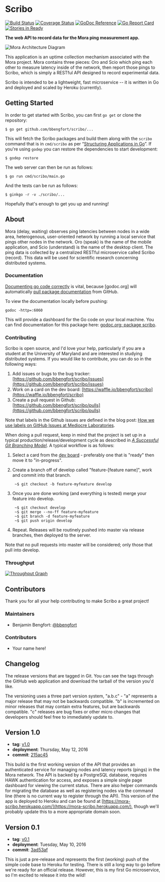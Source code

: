 # Scribo

[![Build Status](https://travis-ci.org/bbengfort/scribo.svg?branch=master)](https://travis-ci.org/bbengfort/scribo)
[![Coverage Status](https://coveralls.io/repos/github/bbengfort/scribo/badge.svg?branch=master)](https://coveralls.io/github/bbengfort/scribo?branch=master)
[![GoDoc Reference](https://godoc.org/github.com/bbengfort/scribo/scribo?status.svg)](https://godoc.org/github.com/bbengfort/scribo/scribo)
[![Go Report Card](https://goreportcard.com/badge/github.com/bbengfort/scribo)](https://goreportcard.com/report/github.com/bbengfort/scribo)
[![Stories in Ready](https://badge.waffle.io/bbengfort/scribo.png?label=ready&title=Ready)](https://waffle.io/bbengfort/scribo)

**The web API to record data for the Mora ping measurement app.**

![Mora Architecture Diagram](http://bbengfort.github.io/assets/images/2016-05-10-mora-architecture.png)

This application is an uptime collection mechanism associated with the Mora project. Mora contains three pieces: Oro and Scio which ping each other to measure latency inside of the network, then report those pings to Scribo, which is simply a RESTful API designed to record experimental data.

Scribo is intended to be a lightweight, fast microservice -- it is written in Go and deployed and scaled by Heroku (currently).

## Getting Started

In order to get started with Scribo, you can first `go get` or clone the repository:

    $ go get github.com/bbengfort/scribo/...  

This will fetch the Scribo packages and build them along with the `scribo` command that is in `cmd/scribo` as per &ldquo;[Structuring Applications in Go](https://medium.com/@benbjohnson/structuring-applications-in-go-3b04be4ff091#.fn6lyl49z)&rdquo;. If you're using `godep` you can restore the dependencies to start development:

    $ godep restore

The web server can then be run as follows:

    $ go run cmd/scribo/main.go

And the tests can be run as follows:

    $ ginkgo -r -v ./scribo/...

Hopefully that's enough to get you up and running!

## About

Mora (delay, waiting) observes ping latencies between nodes in a wide area, heterogenous, user-oriented network by running a local service that pings other nodes in the network. Oro (speak) is the name of the mobile application, and Scio (understand) is the name of the desktop client. The ping data is collected by a centralized RESTful microservice called Scribo (record). This data will be used for scientific research concerning distributed systems.

### Documentation

[Documenting go code correctly](https://blog.golang.org/godoc-documenting-go-code) is vital, because [godoc.org] will automatically [pull package documentation](https://godoc.org/-/about) from GitHub.

To view the documentation locally before pushing:

    godoc -http=:6060

This will provide a dashboard for the Go code on your local machine. You can find documentation for this package here: [godoc.org: package scribo](https://godoc.org/github.com/bbengfort/scribo/scribo).

### Contributing

Scribo is open source, and I'd love your help, particularly if you are a student at the University of Maryland and are interested in studying distributed systems. If you would like to contribute, you can do so in the following ways:

1. Add issues or bugs to the bug tracker: [https://github.com/bbengfort/scribo/issues](https://github.com/bbengfort/scribo/issues)
2. Work on a card on the dev board: [https://waffle.io/bbengfort/scribo](https://waffle.io/bbengfort/scribo)
3. Create a pull request in Github: [https://github.com/bbengfort/scribo/pulls](https://github.com/bbengfort/scribo/pulls)

Note that labels in the Github issues are defined in the blog post: [How we use labels on GitHub Issues at Mediocre Laboratories](https://mediocre.com/forum/topics/how-we-use-labels-on-github-issues-at-mediocre-laboratories).

When doing a pull request, keep in mind that the project is set up in a typical production/release/development cycle as described in _[A Successful Git Branching Model](http://nvie.com/posts/a-successful-git-branching-model/)_. A typical workflow is as follows:

1. Select a card from the [dev board](https://waffle.io/bbengfort/scribo) - preferably one that is "ready" then move it to "in-progress".

2. Create a branch off of develop called "feature-[feature name]", work and commit into that branch.

        ~$ git checkout -b feature-myfeature develop

3. Once you are done working (and everything is tested) merge your feature into develop.

        ~$ git checkout develop
        ~$ git merge --no-ff feature-myfeature
        ~$ git branch -d feature-myfeature
        ~$ git push origin develop

4. Repeat. Releases will be routinely pushed into master via release branches, then deployed to the server.

Note that no pull requests into master will be considered; only those that pull into develop.

### Throughput

[![Throughput Graph](https://graphs.waffle.io/bbengfort/scribo/throughput.svg)](https://waffle.io/bbengfort/scribo/metrics/throughput)

## Contributors

Thank you for all your help contributing to make Scribo a great project!

### Maintainers

- Benjamin Bengfort: [@bbengfort](https://github.com/bbengfort/)

### Contributors

- Your name here!

## Changelog

The release versions that are tagged in Git. You can see the tags through the GitHub web application and download the tarball of the version you'd like.

The versioning uses a three part version system, "a.b.c" - "a" represents a major release that may not be backwards compatible. "b" is incremented on minor releases that may contain extra features, but are backwards compatible. "c" releases are bug fixes or other micro changes that developers should feel free to immediately update to.

## Version 1.0

* **tag**: [v1.0](https://github.com/bbengfort/scribo/releases/tag/v1.0)
* **deployment**: Thursday, May 12, 2016
* **commit**: [215ac45](https://github.com/bbengfort/scribo/commit/215ac459b67e5709e1eb20b0bdb07b63b9ce5f32)

This build is the first working version of the API that provides an authenticated service for managing nodes and latency reports (pings) in the Mora network. The API is backed by a PostgreSQL database, requires HAWK authentication for access, and exposes a simple single page dashboard for viewing the current status. There are also  helper commands for migrating the database as well as registering nodes via the command line (there is no current way to register through the API). This version of the app is deployed to Heroku and can be found at [https://mora-scribo.herokuapp.com/](https://mora-scribo.herokuapp.com/), though we'll probably update this to a more appropriate domain soon.

## Version 0.1

* **tag**: [v0.1](https://github.com/bbengfort/scribo/releases/tag/v0.1)
* **deployment**: Tuesday, May 10, 2016
* **commit**: [3ad53af](https://github.com/bbengfort/scribo/commit/3ad53af3b06f05016477efe49a0977e8f19b6d7d)

This is just a pre-release and represents the first (working) push of the simple code base to Heroku for testing. There is still a long way to go before we're ready for an official release. However, this is my first Go microservice, so I'm excited to release it into the wild!
